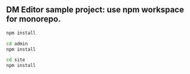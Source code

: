 ## DM Editor sample project: use npm workspace for monorepo.


```sh
npm install

cd admin
npm install

cd site
npm install
```
